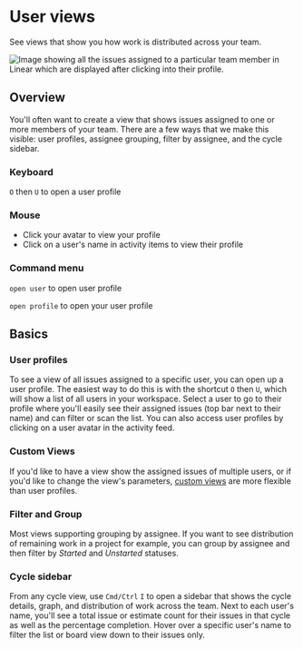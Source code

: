 # User views

See views that show you how work is distributed across your team.

![Image showing all the issues assigned to a particular team member in Linear which are displayed after clicking into their profile.](https://webassets.linear.app/images/ornj730p/production/6d01443d6a4f5e02ea2722359bb6a9eba458ad7b-942x505.png?q=95&auto=format&dpr=2)

## Overview

You'll often want to create a view that shows issues assigned to one or more members of your team. There are a few ways that we make this visible: user profiles, assignee grouping, filter by assignee, and the cycle sidebar.

### Keyboard

`O` then `U` to open a user profile

### Mouse

* Click your avatar to view your profile
* Click on a user's name in activity items to view their profile

### Command menu

`open user` to open user profile

`open profile` to open your user profile

## Basics

### User profiles

To see a view of all issues assigned to a specific user, you can open up a user profile. The easiest way to do this is with the shortcut `O` then `U`, which will show a list of all users in your workspace. Select a user to go to their profile where you'll easily see their assigned issues (top bar next to their name) and can filter or scan the list. You can also access user profiles by clicking on a user avatar in the activity feed.

### Custom Views

If you'd like to have a view show the assigned issues of multiple users, or if you'd like to change the view's parameters, [custom views](https://linear.app/docs/custom-views#create-views) are more flexible than user profiles.

### Filter and Group

Most views supporting grouping by assignee. If you want to see distribution of remaining work in a project for example, you can group by assignee and then filter by _Started_ and _Unstarted_ statuses. 

### Cycle sidebar

From any cycle view, use `Cmd/Ctrl` `I` to open a sidebar that shows the cycle details, graph, and distribution of work across the team. Next to each user's name, you'll see a total issue or estimate count for their issues in that cycle as well as the percentage completion. Hover over a specific user's name to filter the list or board view down to their issues only.